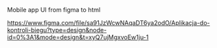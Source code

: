 Mobile app UI from figma to html

https://www.figma.com/file/sa91JzWcwNAqaDT6ya2odO/Aplikacja-do-kontroli-biegu?type=design&node-id=0%3A1&mode=design&t=xyQ7ujMgxvoEw1ju-1
